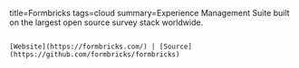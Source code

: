 title=Formbricks
tags=cloud
summary=Experience Management Suite built on the largest open source survey stack worldwide.
~~~~~~

[Website](https://formbricks.com/) | [Source](https://github.com/formbricks/formbricks)

